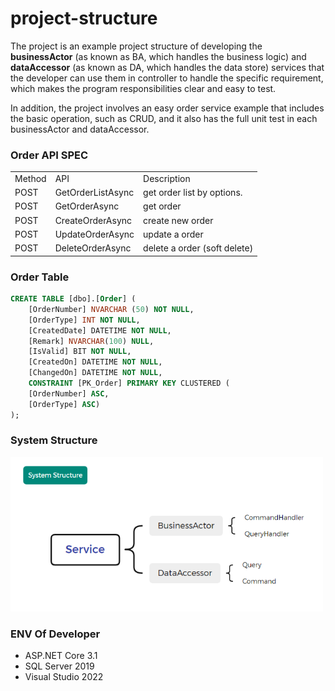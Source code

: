 # project-structure
The project is an example project structure of developing the **businessActor** (as known as BA, which handles the business logic) and **dataAccessor** (as known as DA, which handles the data store) services that the developer can use them in controller to handle the specific requirement, which makes the program responsibilities clear and easy to test.

In addition, the project involves an easy order service example that includes the basic operation, such as CRUD, and it also has the full unit test in each businessActor and dataAccessor.

### Order API SPEC
<table>
<tr>
<td>Method</td>
<td>API</td>
<td>Description</td>
</tr>
<tr>
<td>POST</td>
<td>GetOrderListAsync</td>
<td>get order list by options.</td>
</tr>
<tr>
<td>POST</td>
<td>GetOrderAsync</td>
<td>get order</td>
</tr>
<tr>
<td>POST</td>
<td>CreateOrderAsync</td>
<td>create new order</td>
</tr>
<tr>
<td>POST</td>
<td>UpdateOrderAsync</td>
<td>update a order</td>
</tr>
<tr>
<td>POST</td>
<td>DeleteOrderAsync</td>
<td>delete a order (soft delete)</td>
</tr>
</table>

### Order Table
```sql
CREATE TABLE [dbo].[Order] (
    [OrderNumber] NVARCHAR (50) NOT NULL,
    [OrderType] INT NOT NULL,
    [CreatedDate] DATETIME NOT NULL,
    [Remark] NVARCHAR(100) NULL, 
    [IsValid] BIT NOT NULL,
    [CreatedOn] DATETIME NOT NULL,
    [ChangedOn] DATETIME NOT NULL,
    CONSTRAINT [PK_Order] PRIMARY KEY CLUSTERED (
    [OrderNumber] ASC,
    [OrderType] ASC)
);
```

### System Structure
<img style="width:500px" src="https://github.com/yuhsiang237/project-structure/blob/master/Assets/1.system_structure.PNG?raw=true"/>


### ENV Of Developer 
- ASP.NET Core 3.1
- SQL Server 2019
- Visual Studio 2022
